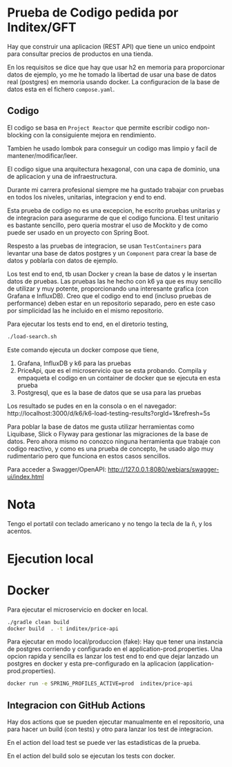 #  Prueba de Codigo pedida por Inditex/GFT

Hay que construir una aplicacion (REST API) que tiene un unico endpoint para consultar precios de productos en una tienda.  

En los requisitos se dice que hay que usar h2 en memoria para proporcionar datos de ejemplo, yo me he tomado la libertad de usar
una base de datos real (postgres) en memoria usando docker. La configuracion de la base de datos esta en el fichero `compose.yaml`.

## Codigo 

El codigo se basa en `Project Reactor` que permite escribir codigo non-blocking con la consiguiente mejora en rendimiento.
 
Tambien he usado lombok para conseguir un codigo mas limpio y facil de mantener/modificar/leer.

El codigo sigue una arquitectura hexagonal, con una capa de dominio, una de aplicacion y una de infraestructura.

Durante mi carrera profesional siempre me ha gustado trabajar con pruebas en todos los niveles, unitarias, integracion y end to end. 

Esta prueba de codigo no es una excepcion, he escrito pruebas unitarias y de integracion para asegurarme de que el codigo funciona.
El test unitario es bastante sencillo, pero queria mostrar el uso de Mockito y de como puede ser usado en un proyecto con Spring Boot.

Respesto a las pruebas de integracion, se usan `TestContainers` para levantar una base de datos postgres y un `Component` para crear la
base de datos y poblarla con datos de ejemplo.

Los test end to end, tb usan Docker y crean la base de datos y le insertan datos de pruebas. Las pruebas las he hecho con k6 ya que es muy sencillo de utilizar y 
muy potente, proporcionando una interesante grafica (con Grafana e InfluxDB). 
Creo que el codigo end to end (incluso pruebas de performance) deben estar en un repositorio separado, pero en este caso por 
simplicidad las he incluido en el mismo repositorio.

Para ejecutar los tests end to end, en el diretorio testing,
```bash
./load-search.sh
```
Este comando ejecuta un docker compose que tiene, 
 1. Grafana, InfluxDB y k6 para las pruebas
 2. PriceApi, que es el microservicio que se esta probando. Compila y empaqueta el codigo en un container de docker que se ejecuta en esta prueba
 3. Postgresql, que es la base de datos que se usa para las pruebas

Los resultado se pudes en en la consola o en el navegador: http://localhost:3000/d/k6/k6-load-testing-results?orgId=1&refresh=5s


Para poblar la base de datos me gusta utilizar herramientas como Liquibase, Slick o Flyway para gestionar las migraciones de la base
de datos. Pero ahora mismo no conozco ninguna herramienta que trabaje con codigo reactivo, y como es una prueba de concepto, he usado algo muy rudimentario pero que funciona en estos casos sencillos. 


Para acceder a Swagger/OpenAPI: http://127.0.0.1:8080/webjars/swagger-ui/index.html


# Nota
Tengo el portatil con teclado americano y no tengo la tecla de la ñ, y los acentos.

# Ejecution local


# Docker
Para ejecutar el microservicio en docker en local.

```bash
./gradle clean build
docker build  . -t inditex/price-api
```

Para ejecutar en modo local/produccion (fake):
Hay que tener una instancia de postgres corriendo y configurado en el application-prod.properties. 
Una opcion rapida y sencilla es lanzar los test end to end que dejar lanzado un postgres en docker y esta pre-configurado en la aplicacion (application-prod.properties).
```bash
docker run -e SPRING_PROFILES_ACTIVE=prod  inditex/price-api
```

## Integracion con GitHub Actions
Hay dos actions que se pueden ejecutar manualmente en el repositorio, una para hacer un build (con tests) y otro para lanzar los test de integracion.

En el action del load test se puede ver las estadisticas de la prueba.

En el action del build solo se ejecutan los tests con docker. 


